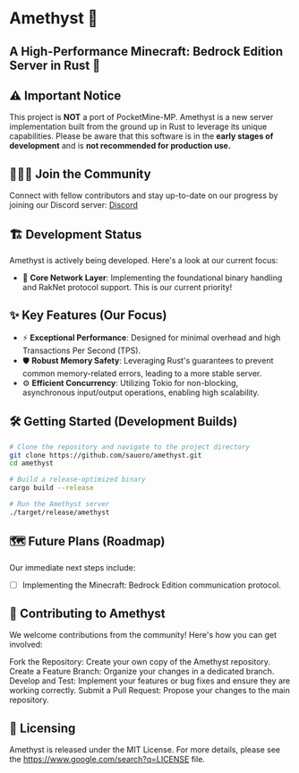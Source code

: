 # Amethyst 🚀

**A High-Performance Minecraft: Bedrock Edition Server in Rust** 🦀
---

## ⚠️ Important Notice
This project is **NOT** a port of PocketMine-MP. Amethyst is a new server implementation built from the ground up in Rust to leverage its unique capabilities. Please be aware that this software is in the **early stages of development** and is **not recommended for production use.**

## 🧑‍🤝‍🧑 Join the Community
Connect with fellow contributors and stay up-to-date on our progress by joining our Discord server: [Discord](https://discord.gg/hSTcSRcNcQ)

## 🏗️ Development Status

Amethyst is actively being developed. Here's a look at our current focus:

- 🔧 **Core Network Layer**: Implementing the foundational binary handling and RakNet protocol support. This is our current priority!

## ✨ Key Features (Our Focus)

- ⚡ **Exceptional Performance**: Designed for minimal overhead and high Transactions Per Second (TPS).
- 🛡️ **Robust Memory Safety**: Leveraging Rust's guarantees to prevent common memory-related errors, leading to a more stable server.
- ⚙️ **Efficient Concurrency**: Utilizing Tokio for non-blocking, asynchronous input/output operations, enabling high scalability.

## 🛠️ Getting Started (Development Builds)

```bash
# Clone the repository and navigate to the project directory
git clone https://github.com/sauoro/amethyst.git
cd amethyst

# Build a release-optimized binary
cargo build --release

# Run the Amethyst server
./target/release/amethyst
```

## 🗺️ Future Plans (Roadmap)
Our immediate next steps include:

- [ ] Implementing the Minecraft: Bedrock Edition communication protocol.

## 💖 Contributing to Amethyst
We welcome contributions from the community! Here's how you can get involved:

Fork the Repository: Create your own copy of the Amethyst repository.
Create a Feature Branch: Organize your changes in a dedicated branch.
Develop and Test: Implement your features or bug fixes and ensure they are working correctly.
Submit a Pull Request: Propose your changes to the main repository.

## 📜 Licensing
Amethyst is released under the MIT License. For more details, please see the https://www.google.com/search?q=LICENSE file.